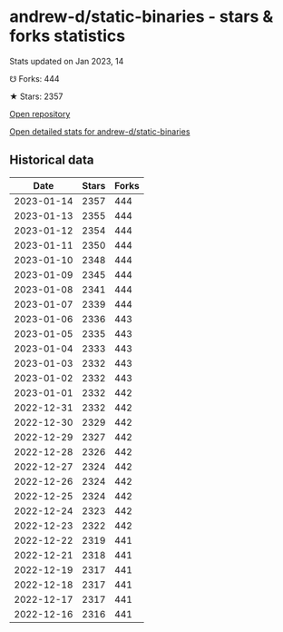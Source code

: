 # andrew-d/static-binaries - stars & forks statistics

Stats updated on Jan 2023, 14

☋ Forks: 444

★ Stars: 2357

[Open repository](https://github.com/andrew-d/static-binaries)

[Open detailed stats for andrew-d/static-binaries](https://reviewgithub.com/rep/andrew-d/static-binaries)

## Historical data
| Date | Stars | Forks |
|------|-------|-------|
| 2023-01-14 | 2357 | 444 | 
| 2023-01-13 | 2355 | 444 | 
| 2023-01-12 | 2354 | 444 | 
| 2023-01-11 | 2350 | 444 | 
| 2023-01-10 | 2348 | 444 | 
| 2023-01-09 | 2345 | 444 | 
| 2023-01-08 | 2341 | 444 | 
| 2023-01-07 | 2339 | 444 | 
| 2023-01-06 | 2336 | 443 | 
| 2023-01-05 | 2335 | 443 | 
| 2023-01-04 | 2333 | 443 | 
| 2023-01-03 | 2332 | 443 | 
| 2023-01-02 | 2332 | 443 | 
| 2023-01-01 | 2332 | 442 | 
| 2022-12-31 | 2332 | 442 | 
| 2022-12-30 | 2329 | 442 | 
| 2022-12-29 | 2327 | 442 | 
| 2022-12-28 | 2326 | 442 | 
| 2022-12-27 | 2324 | 442 | 
| 2022-12-26 | 2324 | 442 | 
| 2022-12-25 | 2324 | 442 | 
| 2022-12-24 | 2323 | 442 | 
| 2022-12-23 | 2322 | 442 | 
| 2022-12-22 | 2319 | 441 | 
| 2022-12-21 | 2318 | 441 | 
| 2022-12-19 | 2317 | 441 | 
| 2022-12-18 | 2317 | 441 | 
| 2022-12-17 | 2317 | 441 | 
| 2022-12-16 | 2316 | 441 | 

